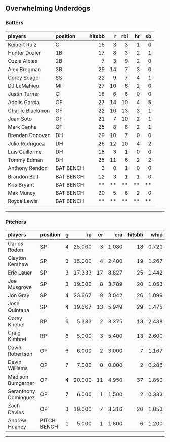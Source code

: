 ## Overwhelming Underdogs

### Batters

 
|players          |position  | hitsbb|  r| rbi| hr| sb| 
|:----------------|:---------|------:|--:|---:|--:|--:| 
|Keibert Ruiz     |C         |     15|  3|   3|  1|  0| 
|Hunter Dozier    |1B        |     17|  8|   3|  2|  1| 
|Ozzie Albies     |2B        |      7|  3|   9|  2|  0| 
|Alex Bregman     |3B        |     29| 14|   7|  3|  0| 
|Corey Seager     |SS        |     22|  9|   7|  4|  1| 
|DJ LeMahieu      |MI        |     27| 10|   6|  2|  0| 
|Justin Turner    |CI        |     18|  6|   6|  0|  0| 
|Adolis Garcia    |OF        |     27| 14|  10|  4|  5| 
|Charlie Blackmon |OF        |     22| 10|  13|  3|  1| 
|Juan Soto        |OF        |     21|  7|  10|  2|  1| 
|Mark Canha       |OF        |     25|  8|   8|  2|  1| 
|Brendan Donovan  |DH        |     29| 10|   7|  0|  0| 
|Julio Rodriguez  |DH        |     26| 12|  10|  4|  2| 
|Luis Guillorme   |DH        |     15|  3|   1|  0|  0| 
|Tommy Edman      |DH        |     25| 11|   6|  2|  2| 
|Anthony Rendon   |BAT BENCH |      3|  0|   1|  0|  0| 
|Brandon Belt     |BAT BENCH |     12|  3|   1|  1|  0| 
|Kris Bryant      |BAT BENCH |     **| **|  **| **| **| 
|Max Muncy        |BAT BENCH |     20|  5|   6|  2|  0| 
|Royce Lewis      |BAT BENCH |     **| **|  **| **| **| 

* * *

### Pitchers

 
|players              |position    |  g|     ip| er|   era| hitsbb|  whip| so|  w| sv| 
|:--------------------|:-----------|--:|------:|--:|-----:|------:|-----:|--:|--:|--:| 
|Carlos Rodon         |SP          |  4| 25.000|  3| 1.080|     18| 0.720| 31|  2|  0| 
|Clayton Kershaw      |SP          |  3| 15.000|  4| 2.400|     19| 1.267| 15|  1|  0| 
|Eric Lauer           |SP          |  3| 17.333| 17| 8.827|     25| 1.442| 12|  1|  0| 
|Joe Musgrove         |SP          |  3| 19.000|  8| 3.789|     20| 1.053| 18|  2|  0| 
|Jon Gray             |SP          |  4| 23.667|  8| 3.042|     26| 1.099| 24|  2|  0| 
|Jose Quintana        |SP          |  4| 19.667| 13| 5.949|     29| 1.475| 20|  0|  0| 
|Corey Knebel         |RP          |  6|  5.333|  2| 3.375|     13| 2.438|  4|  0|  2| 
|Craig Kimbrel        |RP          |  6|  5.000|  3| 5.400|     13| 2.600| 10|  0|  2| 
|David Robertson      |OP          |  6|  6.000|  2| 3.000|      7| 1.167|  7|  0|  2| 
|Devin Williams       |OP          |  7|  7.000|  0| 0.000|      2| 0.286|  7|  0|  1| 
|Madison Bumgarner    |OP          |  4| 20.000| 11| 4.950|     37| 1.850| 16|  1|  0| 
|Seranthony Dominguez |OP          |  7|  6.000|  1| 1.500|      2| 0.333|  9|  2|  1| 
|Zach Davies          |OP          |  3| 19.000|  7| 3.316|     20| 1.053| 17|  0|  0| 
|Andrew Heaney        |PITCH BENCH |  1|  5.000|  1| 1.800|      6| 1.200|  7|  0|  0| 


* * *


